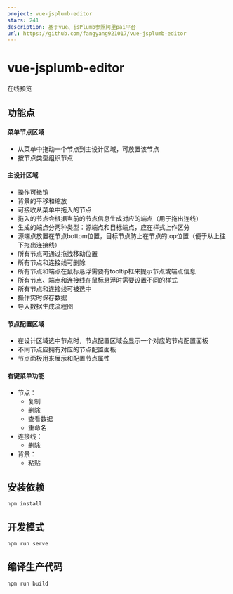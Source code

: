 ```yaml
---
project: vue-jsplumb-editor
stars: 241
description: 基于vue、jsPlumb参照阿里pai平台
url: https://github.com/fangyang921017/vue-jsplumb-editor
---
```


vue-jsplumb-editor
==================

在线预览

功能点
---

#### 菜单节点区域

-   从菜单中拖动一个节点到主设计区域，可放置该节点
-   按节点类型组织节点

#### 主设计区域

-   操作可撤销
-   背景的平移和缩放
-   可接收从菜单中拖入的节点
-   拖入的节点会根据当前的节点信息生成对应的端点（用于拖出连线）
-   生成的端点分两种类型：源端点和目标端点，应在样式上作区分
-   源端点放置在节点bottom位置，目标节点防止在节点的top位置（便于从上往下拖出连接线）
-   所有节点可通过拖拽移动位置
-   所有节点和连接线可删除
-   所有节点和端点在鼠标悬浮需要有tooltip框来提示节点或端点信息
-   所有节点、端点和连接线在鼠标悬浮时需要设置不同的样式
-   所有节点和连接线可被选中
-   操作实时保存数据
-   导入数据生成流程图

#### 节点配置区域

-   在设计区域选中节点时，节点配置区域会显示一个对应的节点配置面板
-   不同节点应拥有对应的节点配置面板
-   节点面板用来展示和配置节点属性

#### 右键菜单功能

-   节点：
    -   复制
    -   删除
    -   查看数据
    -   重命名
-   连接线：
    -   删除
-   背景：
    -   粘贴

安装依赖
----

```
npm install
```

开发模式
----

```
npm run serve
```

编译生产代码
------

```
npm run build
```
